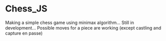 # Chess_JS
Making a simple chess game using minimax algorithm... Still in development... Possible moves for a piece are working (except castling and capture en passe) 
